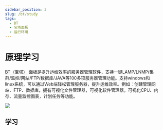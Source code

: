 ```yaml
---
sidebar_position: 3
slug: /bt/study
tags:
  - BT
  - 宝塔面板
  - 运行环境
---
```



# 原理学习

[BT（宝塔）](https:/www.bt.cn) 面板是提升运维效率的服务器管理软件，支持一键LAMP/LNMP/集群/监控/网站/FTP/数据库/JAVA等100多项服务器管理功能。支持windows和linux系统，可以通过Web端轻松管理服务器，提升运维效率。例如：创建管理网站、FTP、数据库，拥有可视化文件管理器，可视化软件管理器，可视化CPU、内存、流量监控图表，计划任务等功能。

![](http://libs.websoft9.com/Websoft9/DocsPicture/zh/btlinux/bt-linux_pc.png)

## 学习